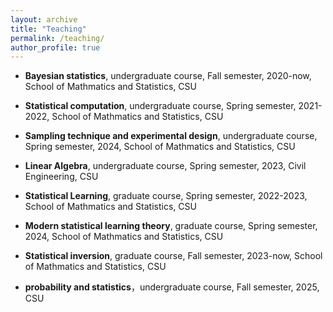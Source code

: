 ```yaml
---
layout: archive
title: "Teaching"
permalink: /teaching/
author_profile: true
---
```


- **Bayesian statistics**, undergraduate course, Fall semester, 2020-now, School of Mathmatics and Statistics, CSU

- **Statistical computation**, undergraduate course, Spring semester, 2021-2022, School of Mathmatics and Statistics, CSU

- **Sampling technique and experimental design**, undergraduate course, Spring semester, 2024, School of Mathmatics and Statistics, CSU

- **Linear Algebra**, undergraduate course, Spring semester, 2023, Civil Engineering, CSU

- **Statistical Learning**, graduate course, Spring semester, 2022-2023, School of Mathmatics and Statistics, CSU

- **Modern statistical learning theory**, graduate course, Spring semester, 2024, School of Mathmatics and Statistics, CSU

- **Statistical inversion**, graduate course, Fall semester, 2023-now, School of Mathmatics and Statistics, CSU

- **probability and statistics**，undergraduate course, Fall semester, 2025, CSU